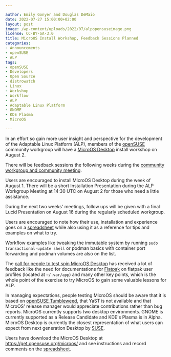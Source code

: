 ```yaml
---

author: Emily Gonyer and Douglas DeMaio
date: 2022-07-27 15:00:00+02:00
layout: post
image: /wp-content/uploads/2022/07/alpopensuseimage.png
license: CC-BY-SA-3.0
title: MicroOS Install Workshop, Feedback Sessions Planned
categories:
- Announcements
- openSUSE
- ALP
tags:
- openSUSE
- Developers
- Open Source
- distrowatch
- Linux
- Workshop
- Workflow
- ALP
- Adaptable Linux Platform
- GNOME
- KDE Plasma
- MicroOS

---
```


In an effort so gain more user insight and perspective for the development of the Adaptable Linux Platform (ALP), members of the [openSUSE](https://www.opensuse.org/) community workgroup will have a [MicroOS Desktop](https://get.opensuse.org/microos/) install workshop on August 2.

There will be feedback sessions the following weeks during the [community workgroup and community meeting](https://etherpad.opensuse.org/p/weeklymeeting).

Users are encouraged to install MicroOS Desktop during the week of August 1. There will be a short Installation Presentation during the ALP Workgroup Meeting at 14:30 UTC on August 2 for those who need a little assistance. 

During the next two weeks' meetings, follow ups will be given with a final Lucid Presentation on August 16 during the regularly scheduled workgroup. 

Users are encouraged to note how their use, installation and experience goes on a [spreadsheet](https://docs.google.com/spreadsheets/d/1AGKijKpKiJCB616-bHVoNQuhWHpQLHPWCb3m1p6gXPc/edit?usp=sharing) while also using it as a reference for tips and examples on what to try.

Workflow examples like tweaking the immutable system by running `sudo transactional-update shell` or podman basics with container port forwarding and podman volumes are also on the list.

The [call for people to test spin MicroOS Desktop](https://news.opensuse.org/2022/07/19/microos-desktop-use-to-help-with-alp-feedback/) has received a lot of feedback like the need for documentations for [Flatpak](https://flatpak.org/) on flatpak user profiles (located at `~/.var/app`) and many other key points, which is the whole point of the exercise to try MicroOS to gain some valuable lessons for ALP.

In managing expectations, people testing MicroOS should be aware that it is based on [openSUSE Tumbleweed](https://get.opensuse.org/tumbleweed/), that YaST is not available and that MicroOS' release manager would appreciate contributions rather than bug reports. MicroOS currently supports two desktop environments. GNOME is currently supported as a Release Candidate and KDE's Plasma is in Alpha. MicroOS Desktop is currently the closest representation of what users can expect from next generation Desktop by [SUSE](https://www.suse.com/).

Users have download the MicroOS Desktop at <https://get.opensuse.org/microos/> and see instructions and record comments on the [spreadsheet](https://docs.google.com/spreadsheets/d/1AGKijKpKiJCB616-bHVoNQuhWHpQLHPWCb3m1p6gXPc/edit?usp=sharing).

<meta name="openSUSE, Tumbleweed, Developers, sysadmin, user, Open Source, rolling release, gamers, superuser, distrowatch, hacker, Linux, Kernel, ALP, openSUSE, support" content="HTML,CSS,XML,JavaScript">
